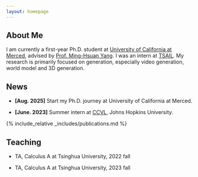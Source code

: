 ```yaml
---
layout: homepage
---
```


## About Me

I am currently a first-year Ph.D. student at [University of California at Merced](https://www.ucmerced.edu/), advised by [Prof. Ming-Hsuan Yang](https://faculty.ucmerced.edu/mhyang/). I was an intern at [TSAIL](https://ml.cs.tsinghua.edu.cn/). My research is primarily focused on generation, especially video generation, world model and 3D generation.


## News

- **[Aug. 2025]** Start my Ph.D. journey at University of California at Merced.

- **[June. 2023]** Summer intern at [CCVL](https://ccvl.jhu.edu/), Johns Hopkins University.

{% include_relative _includes/publications.md %}

## Teaching

- TA, Calculus A at Tsinghua University, 2022 fall

- TA, Calculus A at Tsinghua University, 2023 fall

<!-- {% include_relative _includes/publications.md %} -->

<!-- {% include_relative _includes/services.md %} -->


